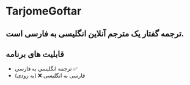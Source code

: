 # TarjomeGoftar #
## ترجمه گفتار یک مترجم آنلاین انگلیسی به فارسی است.                                                                                                     
                                                                                                                                             
## قابلیت های برنامه

 - ترجمه انگلیسی به فارسی ✅ 
 - فارسی به انگلیسی  ❌ (به زودی)
